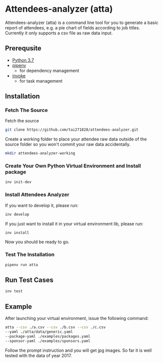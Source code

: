 # Attendees-analyzer (atta)

Attendees-analyzer (atta) is a command line tool for you to generate a basic report of attendees, e.g. a pie chart of fields according to job titles.  
Currently it only supports a csv file as raw data input.

## Prerequsite
* [Python 3.7](https://www.python.org/downloads/)
* [pipenv](https://github.com/pypa/pipenv)
    * for dependency management
* [invoke](https://github.com/pyinvoke/invoke)
    * for task management

## Installation

### Fetch The Source

Fetch the source

```sh
git clone https://github.com/tai271828/attendees-analyzer.git
```

Create a working folder to place your attendee raw data outside of the source folder so you won't commit your raw data accidentally.

```sh
mkdir attendees-analyzer-working
```

### Create Your Own Python Virtual Environment and Install package

```sh
inv init-dev
```

### Install Attendees Analyzer

If you want to develop it, please run:

```sh
inv develop
```

If you just want to install it in your virtual environment lib, please run:

```sh
inv install
```

Now you should be ready to go.

### Test The Installation

```sh
pipenv run atta
```

## Run Test Cases

```sh
inv test
```

## Example

After launching your virtual environment, issue the following command:

```sh
atta --csv ./a.csv --csv ./b.csv --csv ./c.csv
--yaml ./atta/data/generic.yaml
--package-yaml ./examples/packages.yaml
--sponsor-yaml ./examples/sponsors.yaml
```

Follow the prompt instruction and you will get jpg images. So far it is well tested with the data of year 2017.
